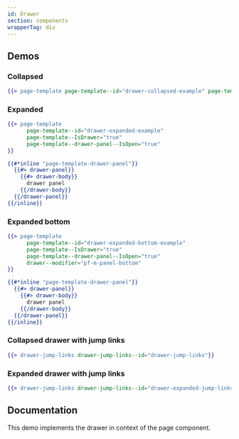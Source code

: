 ```yaml
---
id: Drawer
section: components
wrapperTag: div
---
```


## Demos

### Collapsed
```hbs isFullscreen
{{> page-template page-template--id="drawer-collapsed-example" page-template--IsDrawer="true"}}
```

### Expanded
```hbs isFullscreen
{{> page-template
      page-template--id="drawer-expanded-example"
      page-template--IsDrawer="true"
      page-template--drawer-panel--IsOpen="true"
}}

{{#*inline "page-template-drawer-panel"}}
  {{#> drawer-panel}}
    {{#> drawer-body}}
      drawer panel
    {{/drawer-body}}
  {{/drawer-panel}}
{{/inline}}
```

### Expanded bottom
```hbs isFullscreen
{{> page-template
      page-template--id="drawer-expanded-bottom-example"
      page-template--IsDrawer="true"
      page-template--drawer-panel--IsOpen="true"
      drawer--modifier="pf-m-panel-bottom"
}}

{{#*inline "page-template-drawer-panel"}}
  {{#> drawer-panel}}
    {{#> drawer-body}}
      drawer panel
    {{/drawer-body}}
  {{/drawer-panel}}
{{/inline}}
```

### Collapsed drawer with jump links
```hbs isFullscreen
{{> drawer-jump-links drawer-jump-links--id="drawer-jump-links"}}
```

### Expanded drawer with jump links
```hbs isFullscreen
{{> drawer-jump-links drawer-jump-links--id="drawer-expanded-jump-links" drawer-panel--IsOpen="true"}}
```

## Documentation
This demo implements the drawer in context of the page component.
